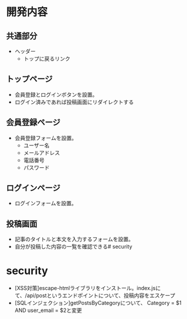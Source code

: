 # 開発内容
## 共通部分
  - ヘッダー
    - トップに戻るリンク
## トップページ 
  - 会員登録とログインボタンを設置。
  - ログイン済みであれば投稿画面にリダイレクトする
## 会員登録ページ
  - 会員登録フォームを設置。
    - ユーザー名
    - メールアドレス
    - 電話番号
    - パスワード
## ログインページ
  - ログインフォームを設置。
## 投稿画面
  - 記事のタイトルと本文を入力するフォームを設置。
  - 自分が投稿した内容の一覧を確認できる# security
# security
  -  [XSS対策]escape-htmlライブラリをインストール。index.jsにて、/api/postというエンドポイントについて、投稿内容をエスケープ
  -  [SQLインジェクション]getPostsByCategoryについて、 Category = $1 AND user_email = $2と変更
